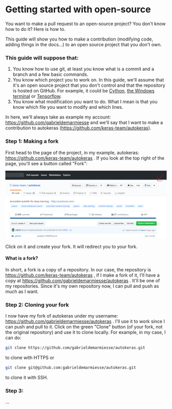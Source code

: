 # Getting started with open-source
You want to make a pull request to an open-source project? You don't know how to do it? Here is how to.

This guide will show you how to make a contribution (modifying code, adding things in the docs...) to an open source project that you don't own.

### This guide will suppose that:

1) You know how to use git, at least you know what is a commit and a branch and a few basic commands.
2) You know which project you to work on. In this guide, we'll assume that it's an open source project that you don't control and that the repository is hosted on GitHub. For example, it could be [Cython](https://github.com/cython/cython), [the Windows terminal](https://github.com/microsoft/terminal) or [Tensorflow](https://github.com/tensorflow/tensorflow).
3) You know what modification you want to do. What I mean is that you know which file you want to modify and which lines.

In here, we'll always take as example my account: https://github.com/gabrieldemarmiesse and we'll say that I want to make a contribution to autokeras (https://github.com/keras-team/autokeras).

### Step 1: Making a fork

First head to the page of the project, in my example, autokeras: https://github.com/keras-team/autokeras . If you look at the top right of the page, you'll see a button called "Fork":
 
 ![](./screenshots/fork_button.png)
 
 Click on it and create your fork. It will redirect you to your fork.
 
 #### What is a fork?
 
 In short, a fork is a copy of a repository. In our case, the repository is https://github.com/keras-team/autokeras , if I make a fork of it, I'll have a copy at https://github.com/gabrieldemarmiesse/autokeras . It'll be one of my repositories. Since it's my own repository now, I can pull and push as much as I want. 
 
 ### Step 2: Cloning your fork
 
 I now have my fork of autokeras under my username: https://github.com/gabrieldemarmiesse/autokeras . I'll use it to work since I can push and pull to it. Click on the green "Clone" button (of your fork, not the original repository) and use it to clone locally. For example, in my case, I can do:
 
 ```bash
git clone https://github.com/gabrieldemarmiesse/autokeras.git
```

to clone with HTTPS or 

```bash
git clone git@github.com:gabrieldemarmiesse/autokeras.git
```

to clone it with SSH.

### Step 3: 

...